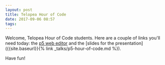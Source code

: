 ```yaml
---
layout: post
title: Telopea Hour of Code
date: 2017-09-06 08:57
tags:
---
```


Welcome, Telopea Hour of Code students. Here are a couple of links you'll need
today: the [p5 web editor](https://alpha.editor.p5js.org/) and the [slides for
the presentation]({{site.baseurl}}{% link _talks/p5-hour-of-code.md %}).

Have fun!

